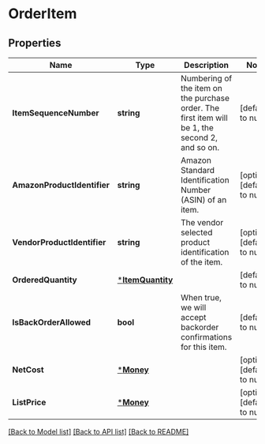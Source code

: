 # OrderItem

## Properties
Name | Type | Description | Notes
------------ | ------------- | ------------- | -------------
**ItemSequenceNumber** | **string** | Numbering of the item on the purchase order. The first item will be 1, the second 2, and so on. | [default to null]
**AmazonProductIdentifier** | **string** | Amazon Standard Identification Number (ASIN) of an item. | [optional] [default to null]
**VendorProductIdentifier** | **string** | The vendor selected product identification of the item. | [optional] [default to null]
**OrderedQuantity** | [***ItemQuantity**](ItemQuantity.md) |  | [default to null]
**IsBackOrderAllowed** | **bool** | When true, we will accept backorder confirmations for this item. | [default to null]
**NetCost** | [***Money**](Money.md) |  | [optional] [default to null]
**ListPrice** | [***Money**](Money.md) |  | [optional] [default to null]

[[Back to Model list]](../README.md#documentation-for-models) [[Back to API list]](../README.md#documentation-for-api-endpoints) [[Back to README]](../README.md)


